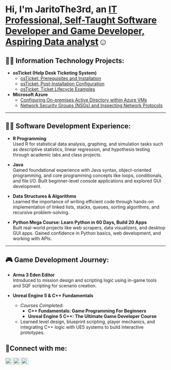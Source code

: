 <h1>Hi, I'm JaritoThe3rd, an <a href="https://linkedin.com/in/Josh">IT Professional, Self-Taught Software Developer and Game Developer, Aspiring Data analyst</a>☺</h1>

<h2>👨‍💻 Information Technology Projects:</h2>

- <b>osTicket (Help Desk Ticketing System)</b>
  - [osTicket: Prerequisites and Installation](https://github.com/JaritoThe3rd/osTicket-Prerequisites-and-Installation)
  - [osTicket: Post-Installation Configuration](https://github.com/JaritoThe3rd/osTicket-Post-Installation-Configuration/tree/main)
  - [osTicket: Ticket Lifecycle Examples](https://github.com/JaritoThe3rd/osTicket-Ticket-Lifecycle-Examples)
- <b>Microsoft Azure</b>
  - [Configuring On-premises Active Directory within Azure VMs](https://github.com/JaritoThe3rd/Configuring-On-premises-Active-Directory-within-Azure-VMs/tree/main)
  - [Network Security Groups (NSGs) and Inspecting Network Protocols](https://github.com/JaritoThe3rd/Network-Security-Groups-NSGs-and-Inspecting-Network-Protocols)
 
---

## 👨‍💻 Software Development Experience:
- **R Programming**  
  Used R for statistical data analysis, graphing, and simulation tasks such as descriptive statistics, linear regression, and hypothesis testing through academic labs and class projects.

- **Java**  
  Gained foundational experience with Java syntax, object-oriented programming, and core programming concepts like loops, conditionals, and file I/O. Built beginner-level console applications and explored GUI development.

- **Data Structures & Algorithms**  
  Learned the importance of writing efficient code through hands-on implementation of linked lists, stacks, queues, sorting algorithms, and recursive problem-solving.

- **Python Mega Course: Learn Python in 60 Days, Build 20 Apps**  
  Built real-world projects like web scrapers, data visualizers, and desktop GUI apps. Gained confidence in Python basics, web development, and working with APIs.

---

## 🎮 Game Development Journey:
- **Arma 3 Eden Editor**  
  Introduced to mission design and scripting logic using in-game tools and SQF scripting for scenario creation.

- **Unreal Engine 5 & C++ Fundamentals**  
  - *Courses Completed:*  
    - **C++ Fundamentals: Game Programming For Beginners**  
    - **Unreal Engine 5 C++: The Ultimate Game Developer Course**  
  - Learned level design, blueprint scripting, player mechanics, and integrating C++ logic with UE5 systems to build interactive prototypes.

<h2>🤳Connect with me:</h2>

[<img align="left" alt="(https://x.com/jaritogaming) | Twitter" width="22px" src="https://cdn.jsdelivr.net/npm/simple-icons@v3/icons/twitter.svg" />][twitter/X]
[<img align="left" alt="[adamos-gabriel-jarito-95322221b](https://www.linkedin.com/in/adamos-gabriel-jarito-95322221b/) | LinkedIn" width="22px" src="https://cdn.jsdelivr.net/npm/simple-icons@v3/icons/linkedin.svg" />][linkedin]
[<img align="left" alt="lizadam21 | Instagram" width="22px" src="https://cdn.jsdelivr.net/npm/simple-icons@v3/icons/instagram.svg" />][instagram]

[twitter/X]: https://x.com/jaritogaming
[instagram]: https://www.instagram.com/lizadam21/
[linkedin]: https://www.linkedin.com/in/adamos-gabriel-jarito-95322221b/
